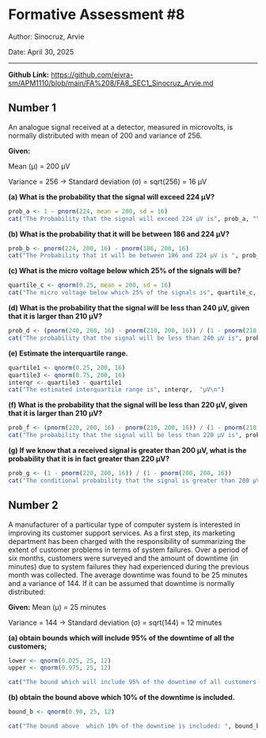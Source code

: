 # Formative Assessment  #8

Author: Sinocruz, Arvie

Date: April 30, 2025

----
**Github Link:** https://github.com/eivra-sm/APM1110/blob/main/FA%208/FA8_SEC1_Sinocruz_Arvie.md

## Number 1

An analogue signal received at a detector, measured in microvolts, is
normally distributed with mean of 200 and variance of 256.

**Given:**

Mean (μ) = 200 μV

Variance = 256 → Standard deviation (σ) = sqrt(256) = 16 μV

**(a) What is the probability that the signal will exceed 224 µV?**

```r
prob_a <- 1 - pnorm(224, mean = 200, sd = 16)
cat("The Probability that the signal will exceed 224 µV is", prob_a, "\n")
```

**(b) What is the probability that it will be between 186 and 224 µV?**
```r
prob_b <- pnorm(224, 200, 16) - pnorm(186, 200, 16)
cat("The Probability that it will be between 186 and 224 µV is ", prob_b, "\n")
```

**(c) What is the micro voltage below which 25% of the signals will be?**
```r
quartile_c <- qnorm(0.25, mean = 200, sd = 16)
cat("The micro voltage below which 25% of the signals is", quartile_c, "\n")
```

**(d) What is the probability that the signal will be less than 240 µV, given that it is larger than 210 µV?**
```r 
prob_d <- (pnorm(240, 200, 16) - pnorm(210, 200, 16)) / (1 - pnorm(210, 200, 16))
cat("The probability that the signal will be less than 240 µV is", prob_d, "\n")
```
    
**(e) Estimate the interquartile range.**
```r
quartile1 <- qnorm(0.25, 200, 16)
quartile3 <- qnorm(0.75, 200, 16)
interqr <- quartile3 - quartile1
cat("The estimated interquartile range is", interqr,  "µV\n")
```

**(f) What is the probability that the signal will be less than 220 µV, given that it is larger than 210 µV?**
```r
prob_f <- (pnorm(220, 200, 16) - pnorm(210, 200, 16)) / (1 - pnorm(210, 200, 16))
cat("The probability that the signal will be less than 220 µV is", prob_f, "\n")
```

**(g) If we know that a received signal is greater than 200 µV, what is the probability that it is in fact greater than 220 µV?**
```r
prob_g <- (1 - pnorm(220, 200, 16)) / (1 - pnorm(200, 200, 16))
cat("The conditional probability that the signal is greater than 200 µV is", prob_g, "\n")
```

## Number 2

A manufacturer of a particular type of computer system is interested in
improving its customer support services. As a first step, its marketing
department has been charged with the responsibility of summarizing the
extent of customer problems in terms of system failures. Over a period
of six months, customers were surveyed and the amount of downtime (in
minutes) due to system failures they had experienced during the previous
month was collected. The average downtime was found to be 25 minutes and
a variance of 144. If it can be assumed that downtime is normally
distributed:

**Given:**
Mean (μ) = 25 minutes

Variance = 144 → Standard deviation (σ) = sqrt(144) = 12 minutes

**(a) obtain bounds which will include 95% of the downtime of all the customers;**
```r
lower <- qnorm(0.025, 25, 12)
upper <- qnorm(0.975, 25, 12)

cat("The bound which will include 95% of the downtime of all customers: ", lower,  "minutes to", upper, "minutes \n")
```


**(b) obtain the bound above which 10% of the downtime is included.**
```r
bound_b <- qnorm(0.90, 25, 12)

cat("The bound above  which 10% of the downtime is included: ", bound_b, "minutes \n")
```


